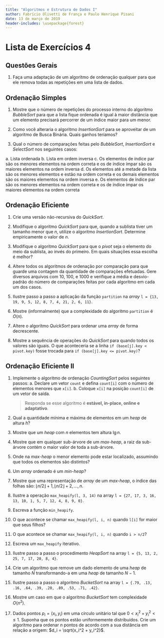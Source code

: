 ```yaml
---
title: "Algoritmos e Estrutura de Dados I"
author: Fabrício Olivetti de França e Paulo Henrique Pisani
date: 13 de março de 2019
header-includes: \usepackage{forest}
---
```


# Lista de Exercícios 4

## Questões Gerais

1. Faça uma adaptação de um algoritmo de ordenação qualquer para que ele remova todas as repetições em uma lista de dados.

## Ordenação Simples

1. Mostre que o número de repetições do processo interno do algoritmo *BubbleSort* para que a lista fique ordenada é igual à maior distância que um elemento precisará percorrer de um índice maior para um menor.

2. Como você alteraria o algoritmo *InsertionSort* para se aproveitar de um algoritmo de Busca Binária. Quais ganhos teríamos?

3. Qual o número de comparações feitas pelo *BubbleSort*, *InsertionSort* e *SelectSort* nos seguintes casos:

  a. Lista ordenada
  b. Lista em ordem inversa
  c. Os elementos de índice par são os menores elementos na ordem correta e os de índice ímpar são os maiores elementos na ordem inversa
  d. Os elementos até a metade da lista são os menores elementos e estão na ordem correta e os demais elementos são os maiores elementos na ordem inversa
  e. Os elementos de índice par são os menores elementos na ordem correta e os de índice ímpar os maiores elementos na ordem correta
  
## Ordenação Eficiente

1. Crie uma versão não-recursiva do *QuickSort*.

2. Modifique o algoritmo *QuickSort* para que, quando a sublista tiver um tamanho menor que $n$, utilize o algoritmo *InsertionSort*. Determine empiricamente o valor de $n$.

3. Modifique o algoritmo *QuickSort* para que o *pivot* seja o elemento do meio da sublista, ao invés do primeiro. Em quais situações essa escolha é melhor?

4. Altere todos os algoritmos de ordenação por comparação para que guarde uma contagem da quantidade de comparações efetuadas. Gere diversos arquivos com $10$, $100$, e $1000$ e verifique a média e desvio-padrão do número de comparações feitas por cada algoritmo em cada um dos casos.

5. Ilustre passo a passo a aplicação da função `partition` na *array* `l = {13, 19, 9, 5, 12, 8, 7, 4, 21, 2, 6, 11}`.

6. Mostre (informalmente) que a complexidade do algoritmo `partition` é $O(n)$.

7. Altere o algoritmo *QuickSort* para ordenar uma *array* de forma decrescente.

8. Mostre a sequência de operações do *QuickSort* para quando todos os valores são iguais. O que aconteceria se a linha `if (base[j].key < pivot.key)` fosse trocada para `if (base[j].key <= pivot.key)`?

<!--
9. Tente adaptar todos os algoritmos de ordenação vistos até esse ponto para, ao invés de ordenar toda a *array*, ele apenas encontre o $m$-ésimo menor elemento. Faça isso sem precisar ordenar toda a lista.

9. Altere o algoritmo *MergeSort* para realizar $k$ chamadas recursivas particionando a *array* em $k$ partes disjuntas.
-->
## Ordenação Eficiente II

1. Implemente o algoritmo de ordenação *CountingSort* pelos seguintes passos:
    a. Declare um vetor `count` e defina `count[i]` com o número de elementos menores que `x[i]`.
    b. Coloque `x[i]` na posição `count[i]` de um vetor de saída.
  
    > Responda se esse algoritmo é **estável, in-place, online e adaptativo**.
  
2. Qual a quantidade mínima e máxima de elementos em um *heap* de altura $h$?

3. Mostre que um *heap* com $n$ elementos tem altura $\lg n$.

4. Mostre que em qualquer sub-árvore de um *max-heap*, a raiz da sub-árvore contém o maior valor de toda a sub-árvore.

5. Onde na *max-heap* o menor elemento pode estar localizado, assumindo que todos os elementos são distintos?

6. Um *array* ordenado é um *min-heap*?

7. Mostre que uma representação de *array* de um *max-heap*, o índice das folhas são: $\lfloor n/2 \rfloor + 1, \lfloor n/2 \rfloor + 2, \ldots, n$.

8. Ilustre a operação `max_heapify(l, 3, 14)` na array `l = {27, 17, 3, 16, 13, 10, 1, 5, 7, 12, 4, 8, 9, 0}`.

9. Escreva a função `min_heapify`.

10. O que acontece se chamar `max_heapify(l, i, n)` quando `l[i]` for maior que seus filhos?

11. O que acontece se chamar `max_heapify(l, i, n)` quando `i > n/2`?

12. Escreva um `max_heapify` iterativo.

13. Ilustre passo a passo o procedimento *HeapSort* na array `l = {5, 13, 2, 25, 7, 17, 20, 8, 4}`.

14. Crie um algoritmo que remove um dado elemento de uma *heap* de tamanho $N$ transformando-a em uma *heap* de tamanho $N-1$.

15. Ilustre passo a passo o algoritmo *BucketSort* na array `l = {.79, .13, .16, .64, .39, .20, .89, .53, .71, .42}`.

16. Mostre um caso em que o algoritmo *BucketSort* tem complexidade $O(n^2)$.

17. Dados pontos $p_i =(x_i, y_i)$ em uma círculo unitário tal que $0 < x_i^2 + y_i^2 < \leq 1$. Suponha que os pontos estão uniformemente distribuídos. Crie um algoritmo para ordenar $n$ pontos de acordo com a sua distância em relação a origem: $d_i = \sqrt{x_i^2 + y_i^2}$.
